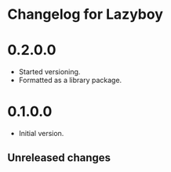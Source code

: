 # Changelog for Lazyboy

# 0.2.0.0
- Started versioning.
- Formatted as a library package.

# 0.1.0.0
- Initial version.

## Unreleased changes
